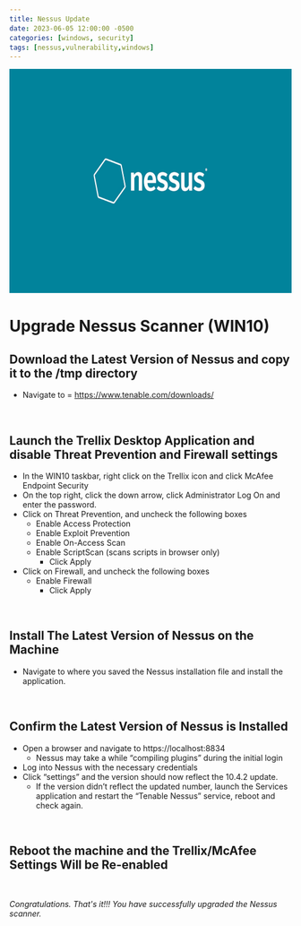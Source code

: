 ```yaml
---
title: Nessus Update
date: 2023-06-05 12:00:00 -0500
categories: [windows, security]
tags: [nessus,vulnerability,windows]
---
```


<img src="/assets/img/posts/nessus-update/nessus-update.jpg" alt="Nessus Update" style="height:400px; width:600px;" />

# Upgrade Nessus Scanner (WIN10)

## Download the Latest Version of Nessus and copy it to the /tmp directory
* Navigate to = https://www.tenable.com/downloads/ 

<br>

## Launch the Trellix Desktop Application and disable Threat Prevention and Firewall settings 
* In the WIN10 taskbar, right click on the Trellix icon and click McAfee Endpoint Security
* On the top right, click the down arrow, click Administrator Log On and enter the password.
* Click on Threat Prevention, and uncheck the following boxes
  * Enable Access Protection
  * Enable Exploit Prevention
  * Enable On-Access Scan
  * Enable ScriptScan (scans scripts in browser only)	
    * Click Apply
* Click on Firewall, and uncheck the following boxes
  * Enable Firewall
    * Click Apply

<br>

## Install The Latest Version of Nessus on the Machine
* Navigate to where you saved the Nessus installation file and install the application.

<br>

## Confirm the Latest Version of Nessus is Installed
* Open a browser and navigate to https://localhost:8834
  * Nessus may take a while “compiling plugins” during the initial login
* Log into Nessus with the necessary credentials
* Click “settings” and the version should now reflect the 10.4.2 update.
  * If the version didn’t reflect the updated number, launch the Services application and restart the “Tenable Nessus” service, reboot and check again.

<br>

## Reboot the machine and the Trellix/McAfee Settings Will be Re-enabled

<br>

  _Congratulations. That's it!!! You have successfully upgraded the Nessus scanner._